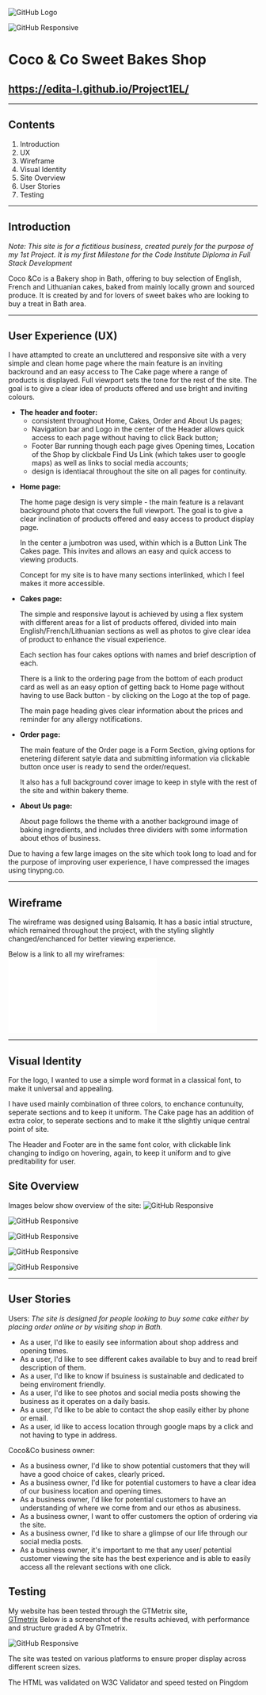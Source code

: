  ![GitHub Logo](assets/images/Logo.jpg)

![GitHub Responsive](assets/images/responsive.jpg)


# Coco & Co Sweet Bakes Shop


## https://edita-l.github.io/Project1EL/

---
## **Contents**
1. Introduction
2. UX
3. Wireframe
4. Visual Identity
5. Site Overview
6. User Stories
7. Testing

---

## Introduction

*Note: This site is for a fictitious business, created purely for the purpose of my 1st Project. It is my first Milestone for the Code Institute Diploma in Full Stack Development*


Coco &Co is a Bakery shop in Bath, offering to buy selection of English, French and Lithuanian cakes, baked from mainly locally grown and sourced produce. It is created by and for lovers of sweet bakes who are looking to buy a treat in Bath area.

---

## User Experience (UX)

I have attampted to create an uncluttered and  responsive site with a very simple and clean home page where the main feature is an inviting backround and an easy access to The Cake page where a range of products is displayed.  Full viewport sets the tone for the rest of the site. The goal is to give a clear idea of products offered and use bright and inviting colours.

- **The header and footer:**
    *   consistent throughout Home, Cakes, Order and About Us pages;
     *  Navigation bar and Logo in the center of the Header allows quick access to each page without having to click Back button;
    *    Footer Bar running though each page gives Opening times, Location of the Shop by clickbale Find Us Link (which takes user to google maps) as well as links to social media accounts;
    *    design is identiacal throughout the site on all pages for continuity. 



*   **Home page:**

    The home page design is very simple - the main feature is a  relavant background photo that covers the full viewport. The goal is to give a clear inclination of products offered and easy access to product display page.

    In the center a jumbotron was used, within which is a Button Link The Cakes page. This invites and allows an easy and quick access to viewing products.
    
    Concept for my site is to have many sections interlinked, which I feel makes it more accessible.

* **Cakes page:**

    The simple and responsive layout is achieved by using a flex system with different areas for a list of products offered, divided into main English/French/Lithuanian sections as well as photos to give clear idea of product to enhance the visual experience.

    Each section has four cakes options with names and brief description of each.

    There is a link to the ordering page from the bottom of each product card as well as an easy option of getting back to Home page without having to use Back button - by clicking on the Logo at the top of page.

    The main page heading gives clear information about the prices and reminder for any allergy notifications.

* **Order page:**

    The main feature of the Order page is a Form Section, giving options for enetering diiferent satyle data and submitting information via clickable button once user is ready to send the order/request.

    It also has a full background cover image to keep in style with the rest of the site and within bakery theme.

* **About Us page:**

    About page follows the theme with a another background image of baking ingredients, and includes three dividers with some information about ethos of business.



Due to having a few large images on the site which took long to load and for the purpose of improving user experience, I have compressed the images using tinypng.co.

---

## Wireframe

The wireframe was designed using Balsamiq.
It has a basic intial structure, which remained throughout the project, with the styling slightly changed/enchanced for better viewing experience.

Below is a link to all my wireframes:
![a relative link](pdfs/wireframe-project1.pdf)

---

## Visual Identity

 For the logo, I wanted to use a simple word format in a classical font, to make it universal and appealing.

 I have used mainly combination of three colors, to enchance contunuity, seperate sections and to keep it uniform.
 The Cake page has an addition of extra color, to seperate sections and to make it tthe slightly unique central point of site.

 The Header and Footer are in the same font color, with clickable link changing to indigo on hovering, again, to keep it uniform and to give preditability for user.

 ## Site Overview

 Images below show overview of the site:
 ![GitHub Responsive](assets/images/so1.jpg)


 ![GitHub Responsive](assets/images/so2.jpg)


 ![GitHub Responsive](assets/images/so3.jpg)


 ![GitHub Responsive](assets/images/so4.jpg)


 ![GitHub Responsive](assets/images/so5.jpg)

---
## User Stories

Users:
*The site is designed for people looking to buy some cake either by placing order online or by visiting shop in Bath.*

*  As a user, I'd like to easily see information about shop address and opening times.
* As a user, I'd like to see different cakes available to buy and to read breif description of them.
* As a user, I'd like to know if bsuiness is sustainable and dedicated to being enviroment friendly.
* As a user, I'd like to see photos and social media posts showing the business as it operates on a daily basis.
* As a user, I'd like to be able to contact the shop easily either by phone or email.
* As a user, id like to access location through google maps by a click and not having to type in address.

Coco&Co business owner:

* As a business owner, I'd like to show potential customers that they will have a good choice of cakes, clearly priced.
*   As a business owner, I'd like for potential customers to have a clear idea of our business location and opening times.
*    As a business owner, I'd like for potential customers to have an understanding of where we come from and our ethos as abusiness.
*   As a business owner, I want to offer customers the option of ordering via the site.
*   As a business owner, I'd like to share a glimpse of our life through our social media posts.
*   As a business owner, it's important to me that any user/ potential customer viewing the site has the best experience and is able to easily access all the relevant sections with one click.

## Testing 
My website has been tested through the GTMetrix site,   
[GTmetrix](https://gtmetrix.com "GTmetrix Homepage")
Below is a screenshot of the results achieved, with performance and structure graded A by GTmetrix.

![GitHub Responsive](assets/images/gtmetrix-el.jpg)

The site was tested on various platforms to ensure proper display across different screen sizes.


The HTML was validated on W3C Validator and speed tested on Pingdom




 






